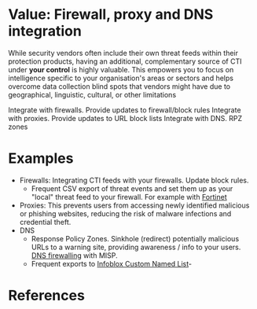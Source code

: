 # Value: Firewall, proxy and DNS integration

While security vendors often include their own threat feeds within their protection products, having an additional, complementary source of CTI under **your control** is highly valuable. This empowers you to focus on intelligence specific to your organisation's areas or sectors and helps overcome data collection blind spots that vendors might have due to geographical, linguistic, cultural, or other limitations

Integrate with firewalls. Provide updates to firewall/block rules
Integrate with proxies. Provide updates to URL block lists
Integrate with DNS. RPZ zones

# Examples

- Firewalls: Integrating CTI feeds with your firewalls. Update block rules.
  - Frequent CSV export of threat events and set them up as your "local" threat feed to your firewall. For example with [Fortinet](https://docs.fortinet.com/document/fortigate/6.4.9/administration-guide/9463/threat-feeds)
- Proxies: This prevents users from accessing newly identified malicious or phishing websites, reducing the risk of malware infections and credential theft.
- DNS
  - Response Policy Zones. Sinkhole (redirect) potentially malicious URLs to a warning site, providing awareness / info to your users. [DNS firewalling](https://isc.sans.edu/diary/24556) with MISP.
  - Frequent exports to [Infoblox Custom Named List](https://csp.infoblox.com/apidoc/?url=https%3A%2F%2Fcsp.infoblox.com%2Fapidoc%2Fdocs%2FAtcfw)- 

# References

